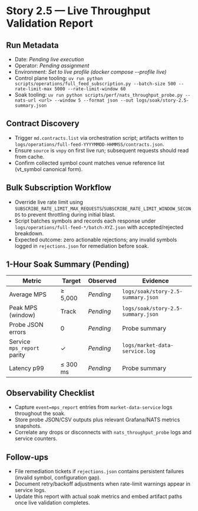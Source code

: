 # Story 2.5 — Live Throughput Validation Report

## Run Metadata
- Date: _Pending live execution_
- Operator: _Pending assignment_
- Environment: _Set to live profile (docker compose --profile live)_
- Control plane tooling: `uv run python scripts/operations/full_feed_subscription.py --batch-size 500 --rate-limit-max 5000 --rate-limit-window 60`
- Soak tooling: `uv run python scripts/perf/nats_throughput_probe.py --nats-url <url> --window 5 --format json --out logs/soak/story-2.5-summary.json`

## Contract Discovery
- Trigger `md.contracts.list` via orchestration script; artifacts written to `logs/operations/full-feed-YYYYMMDD-HHMMSS/contracts.json`.
- Ensure `source` is `vnpy` on first live run; subsequent requests should read from cache.
- Confirm collected symbol count matches venue reference list (vt_symbol canonical form).

## Bulk Subscription Workflow
- Override live rate limit using `SUBSCRIBE_RATE_LIMIT_MAX_REQUESTS`/`SUBSCRIBE_RATE_LIMIT_WINDOW_SECONDS` to prevent throttling during initial blast.
- Script batches symbols and records each response under `logs/operations/full-feed-*/batch-XYZ.json` with accepted/rejected breakdown.
- Expected outcome: zero actionable rejections; any invalid symbols logged in `rejections.json` for remediation before soak.

## 1-Hour Soak Summary (Pending)
| Metric | Target | Observed | Evidence |
| --- | --- | --- | --- |
| Average MPS | ≥ 5,000 | _Pending_ | `logs/soak/story-2.5-summary.json` |
| Peak MPS (window) | Track | _Pending_ | `logs/soak/story-2.5-summary.json` |
| Probe JSON errors | 0 | _Pending_ | Probe summary |
| Service `mps_report` parity | ✓ | _Pending_ | `logs/market-data-service.log` |
| Latency p99 | ≤ 300 ms | _Pending_ | Probe summary |

## Observability Checklist
- Capture `event=mps_report` entries from `market-data-service` logs throughout the soak.
- Store probe JSON/CSV outputs plus relevant Grafana/NATS metrics snapshots.
- Correlate any drops or disconnects with `nats_throughput_probe` logs and service counters.

## Follow-ups
- File remediation tickets if `rejections.json` contains persistent failures (invalid symbol, configuration gap).
- Document retry/backoff adjustments when rate-limit warnings appear in service logs.
- Update this report with actual soak metrics and embed artifact paths once live validation completes.
